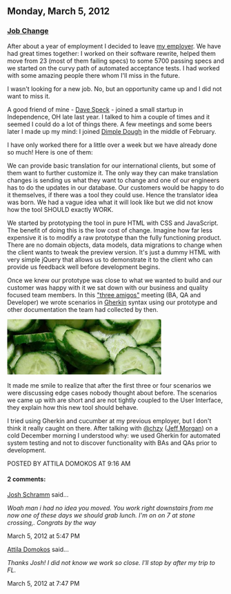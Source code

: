 ## Monday, March 5, 2012

### [Job Change](http://www.adomokos.com/2012/03/job-change.html)

After about a year of employment I decided to leave [my employer](http://www.within3.com/).
We have had great times together: I worked on their software rewrite, helped them move from 23 (most of them failing specs) to some 5700 passing specs and we started on the curvy path of automated acceptance tests. I had worked with some amazing people there whom I'll miss in the future.

I wasn't looking for a new job. No, but an opportunity came up and I did not want to miss it.

A good friend of mine - [Dave Speck](http://www.linkedin.com/in/davespeck) - joined a small startup in Independence, OH late last year. I talked to him a couple of times and it seemed I could do a lot of things there. A few meetings and some beers later I made up my mind: I joined [Dimple Dough](http://dimpledough.com/) in the middle of February.

I have only worked there for a little over a week but we have already done so much!
Here is one of them:

We can provide basic translation for our international clients, but some of them want to further customize it. The only way they can make translation changes is sending us what they want to change and one of our engineers has to do the updates in our database. Our customers would be happy to do it themselves, if there was a tool they could use. Hence the translator idea was born. We had a vague idea what it will look like but we did not know how the tool SHOULD exactly WORK.

We started by prototyping the tool in pure HTML with CSS and JavaScript. The benefit of doing this is the low cost of change. Imagine how far less expensive it is to modify a raw prototype than the fully functioning product. There are no domain objects, data models, data migrations to change when the client wants to tweak the preview version. It's just a dummy HTML with very simple jQuery that allows us to demonstrate it to the client who can provide us feedback well before development begins.

Once we knew our prototype was close to what we wanted to build and our customer was happy with it we sat down with our business and quality focused team members. In this ["three amigos"](http://jonkruger.com/blog/2012/01/04/the-three-amigos/) meeting (BA, QA and Developer) we wrote scenarios in [Gherkin](https://github.com/cucumber/gherkin/wiki) syntax using our prototype and other documentation the team had collected by then.

![cucumber](/resources/2012/03/cucumber.jpg)

It made me smile to realize that after the first three or four scenarios we were discussing edge cases nobody thought about before. The scenarios we came up with are short and are not tightly coupled to the User Interface, they explain how this new tool should behave.

I tried using Gherkin and cucumber at my previous employer, but I don't think it really caught on there. After talking with [@chzy](https://twitter.com/chzy) ([Jeff Morgan](http://www.cheezyworld.com/)) on a cold December morning I understood why: we used Gherkin for automated system testing and not to discover functionality with BAs and QAs prior to development.


POSTED BY ATTILA DOMOKOS AT 9:16 AM

#### 2 comments:

[Josh Schramm](https://www.blogger.com/profile/04179432092617833919) said...

_Woah man i had no idea you moved. You work right downstairs from me now one of these days we should grab lunch. I'm on on 7 at stone crossing,. Congrats by the way_

March 5, 2012 at 5:47 PM

[Attila Domokos](https://www.blogger.com/profile/09067995287578229487) said...

_Thanks Josh! I did not know we work so close. I'll stop by after my trip to FL._

March 5, 2012 at 7:47 PM
